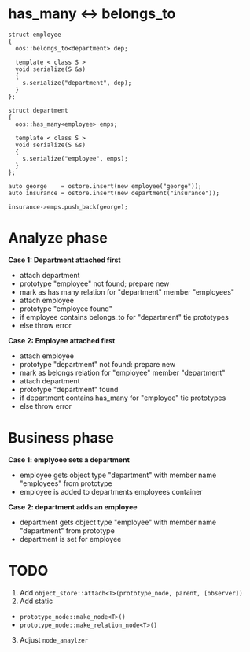 has_many<employee> <-> belongs_to<department>
===================================================

```
struct employee
{
  oos::belongs_to<department> dep;

  template < class S >
  void serialize(S &s)
  {
    s.serialize("department", dep);
  }
};

struct department
{
  oos::has_many<employee> emps;

  template < class S >
  void serialize(S &s)
  {
    s.serialize("employee", emps);
  }
};

auto george    = ostore.insert(new employee("george"));
auto insurance = ostore.insert(new department("insurance"));

insurance->emps.push_back(george);

```

Analyze phase
=============

__Case 1: Department attached first__

 * attach department
 * prototype "employee" not found; prepare new
 * mark as has many relation for "department" member "employees"
 * attach employee
 * prototype "employee found"
 * if employee contains belongs_to for "department" tie prototypes
 * else throw error

__Case 2: Employee attached first__

 * attach employee
 * prototype "department" not found: prepare new
 * mark as belongs relation for "employee" member "department"
 * attach department
 * prototype "department" found
 * if department contains has_many for "employee" tie prototypes
 * else throw error

Business phase
==============

__Case 1: emplyoee sets a department__

 * employee gets object type "department" with member name "employees" from prototype
 * employee is added to departments employees container

__Case 2: department adds an employee__

 * department gets object type "employee" with member name "department" from prototype
 * department is set for employee


TODO
====

1. Add ```object_store::attach<T>(prototype_node, parent, [observer])```
2. Add static
 * ```prototype_node::make_node<T>()```
 * ```prototype_node::make_relation_node<T>()```
3. Adjust ```node_anaylzer```
